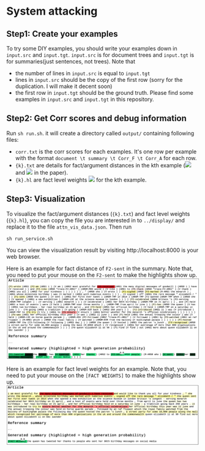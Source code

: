 # System attacking


## Step1: Create your examples
To try some DIY examples, you should write your examples down in `input.src` and `input.tgt`. `input.src` is for document trees and `input.tgt` is for summaries(just sentences, not trees). Note that

* the number of lines in `input.src` is equal to `input.tgt`
* lines in `input.src` should be the copy of the first row (sorry for the duplication. I will make it decent soon)
* the first row in `input.tgt` should be the ground truth. Please find some examples in `input.src` and `input.tgt` in this repository. 

## Step2: Get Corr scores and debug information

Run `sh run.sh`. it will create a directory called `output/` containing following files:

* `corr.txt` is the corr scores for each examples. It's one row per example with the format `document \t summary \t Corr_F \t Corr_A` for each row.
* `{k}.txt` are details for fact/argument distances in the kth example (<img src="http://latex.codecogs.com/gif.latex?d_{ij}^f" border="0"/> and <img src="http://latex.codecogs.com/gif.latex?d_{ij}^a" border="0"/> in the paper). 
* `{k}.hl` are fact level weights <img src="http://latex.codecogs.com/gif.latex?\mathbf{w}_\ast^f" border="0"/> for the kth example.

## Step3: Visualization

To visualize the fact/argument distances (`{k}.txt`) and fact level weights (`{k}.hl`), you can copy the file you are interested in to `../display/` and replace it to the file `attn_vis_data.json`. Then run

```
sh run_service.sh
```

You can view the visualization result by visiting http://localhost:8000 is your web browser.

Here is an example for fact distance of `F2-sent` in the summary. Note that, you need to put your mouse on the `F2-sent` to make the highlights show up.
![alt text](https://github.com/XinnuoXu/Highlight_based_Summarization/blob/master/display/distance.png)

Here is an example for fact level weights for an example. Note that, you need to put your mouse on the `[FACT WEIGHTS]` to make the highlights show up.
![alt text](https://github.com/XinnuoXu/Highlight_based_Summarization/blob/master/display/weights.png)



